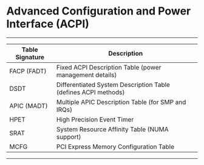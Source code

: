 # Advanced Configuration and Power Interface (ACPI)
 -----------------------------------------------------------------------------------
| Table Signature   | Description                                                   |
|-------------------|---------------------------------------------------------------|
| FACP (FADT)       | Fixed ACPI Description Table (power management details)       |
| DSDT	            | Differentiated System Description Table (defines ACPI methods)|
| APIC (MADT)       | Multiple APIC Description Table (for SMP and IRQs)            |
| HPET              | High Precision Event Timer                                    |
| SRAT	            | System Resource Affinity Table (NUMA support)                 |
| MCFG	            | PCI Express Memory Configuration Table                        |
-------------------------------------------------------------------------------------